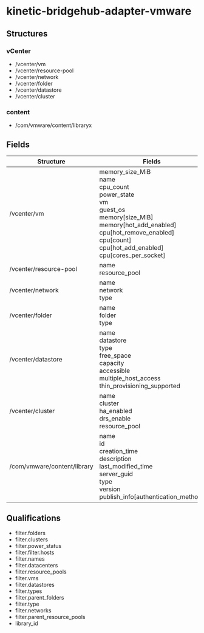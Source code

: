 # kinetic-bridgehub-adapter-vmware

## Structures

### vCenter
- /vcenter/vm
- /vcenter/resource-pool
- /vcenter/network
- /vcenter/folder
- /vcenter/datastore
- /vcenter/cluster

### content
- /com/vmware/content/libraryx

## Fields

Structure | Fields
--- | ---
/vcenter/vm | memory_size_MiB<br>name<br>cpu_count<br>power_state<br>vm<br>guest_os<br>memory[size_MiB]<br>memory[hot_add_enabled]<br>cpu[hot_remove_enabled]<br>cpu[count]<br>cpu[hot_add_enabled]<br>cpu[cores_per_socket]
/vcenter/resource-pool | name<br>resource_pool
/vcenter/network | name<br>network<br>type
/vcenter/folder | name<br>folder<br>type
/vcenter/datastore | name<br>datastore<br>type<br>free_space<br>capacity<br>accessible<br>multiple_host_access<br>thin_provisioning_supported
/vcenter/cluster | name<br>cluster<br>ha_enabled<br>drs_enable<br>resource_pool
/com/vmware/content/library | name<br>id<br>creation_time<br>description<br>last_modified_time<br>server_guid<br>type<br>version<br>publish_info[authentication_method]

## Qualifications

- filter.folders
- filter.clusters
- filter.power_status
- filter.filter.hosts
- filter.names
- filter.datacenters
- filter.resource_pools
- filter.vms
- filter.datastores
- filter.types
- filter.parent_folders
- filter.type
- filter.networks
- filter.parent_resource_pools
- library_id

